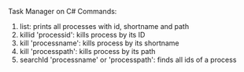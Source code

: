 Task Manager on C#
Commands:
1. list: prints all processes with id, shortname and path
2. killid 'processid': kills process by its ID
3. kill 'processname': kills process by its shortname
4. kill 'processpath': kills process by its path
5. searchId 'processname' or 'processpath': finds all ids of a process
